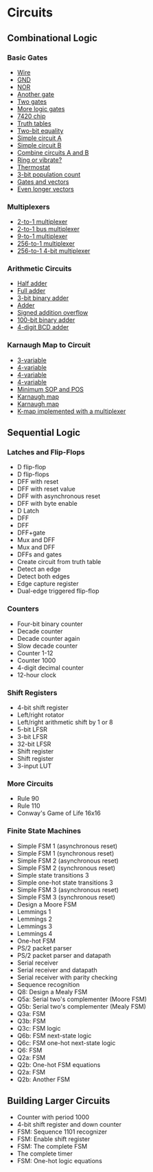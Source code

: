 # Circuits
## Combinational Logic
### Basic Gates
* [Wire](./Combinational%20Logic/Basic%20Gates/44/44.md)
* [GND](./Combinational%20Logic/Basic%20Gates/45/45.md)
* [NOR](./Combinational%20Logic/Basic%20Gates/46/46.md)
* [Another gate](./Combinational%20Logic/Basic%20Gates/47/47.md)
* [Two gates](./Combinational%20Logic/Basic%20Gates/48/48.md)
* [More logic gates](./Combinational%20Logic/Basic%20Gates/49/49.md)
* [7420 chip](./Combinational%20Logic/Basic%20Gates/50/50.md)
* [Truth tables](./Combinational%20Logic/Basic%20Gates/51/51.md)
* [Two-bit equality](./Combinational%20Logic/Basic%20Gates/52/52.md)
* [Simple circuit A](./Combinational%20Logic/Basic%20Gates/53/53.md)
* [Simple circuit B](./Combinational%20Logic/Basic%20Gates/54/54.md)
* [Combine circuits A and B](./Combinational%20Logic/Basic%20Gates/55/55.md)
* [Ring or vibrate?](./Combinational%20Logic/Basic%20Gates/56/56.md)
* [Thermostat](./Combinational%20Logic/Basic%20Gates/57/57.md)
* [3-bit population count](./Combinational%20Logic/Basic%20Gates/58/58.md)
* [Gates and vectors](./Combinational%20Logic/Basic%20Gates/59/59.md)
* [Even longer vectors](./Combinational%20Logic/Basic%20Gates/60/60.md)

### Multiplexers
* [2-to-1 multiplexer](./Combinational%20Logic/Multiplexers/61/61.md)
* [2-to-1 bus multiplexer](./Combinational%20Logic/Multiplexers/62/62.md)
* [9-to-1 multiplexer](./Combinational%20Logic/Multiplexers/63/63.md)
* [256-to-1 multiplexer](./Combinational%20Logic/Multiplexers/64/64.md)
* [256-to-1 4-bit multiplexer](./Combinational%20Logic/Multiplexers/65/65.md)

### Arithmetic Circuits
* [Half adder](./Combinational%20Logic/Arithmetic%20Circuits/66/66.md)
* [Full adder](./Combinational%20Logic/Arithmetic%20Circuits/67/67.md)
* [3-bit binary adder](./Combinational%20Logic/Arithmetic%20Circuits/68/68.md)
* [Adder](./Combinational%20Logic/Arithmetic%20Circuits/69/69.md)
* [Signed addition overflow](./Combinational%20Logic/Arithmetic%20Circuits/70/70.md)
* [100-bit binary adder](./Combinational%20Logic/Arithmetic%20Circuits/71/71.md)
* [4-digit BCD adder](./Combinational%20Logic/Arithmetic%20Circuits/72/72.md)

### Karnaugh Map to Circuit
* [3-variable](./Combinational%20Logic/Karnaugh%20Map%20to%20Circuit/73/73.md)
* [4-variable](./Combinational%20Logic/Karnaugh%20Map%20to%20Circuit/74/74.md)
* [4-variable](./Combinational%20Logic/Karnaugh%20Map%20to%20Circuit/75/75.md)
* [4-variable](./Combinational%20Logic/Karnaugh%20Map%20to%20Circuit/76/76.md)
* [Minimum SOP and POS](./Combinational%20Logic/Karnaugh%20Map%20to%20Circuit/77/77.md)
* [Karnaugh map](./Combinational%20Logic/Karnaugh%20Map%20to%20Circuit/78/78.md)
* [Karnaugh map](./Combinational%20Logic/Karnaugh%20Map%20to%20Circuit/79/79.md)
* [K-map implemented with a multiplexer](./Combinational%20Logic/Karnaugh%20Map%20to%20Circuit/80/80.md)

## Sequential Logic
### Latches and Flip-Flops
* D flip-flop
* D flip-flops
* DFF with reset
* DFF with reset value
* DFF with asynchronous reset
* DFF with byte enable
* D Latch
* DFF
* DFF
* DFF+gate
* Mux and DFF
* Mux and DFF
* DFFs and gates
* Create circuit from truth table
* Detect an edge
* Detect both edges
* Edge capture register
* Dual-edge triggered flip-flop

### Counters
* Four-bit binary counter
* Decade counter
* Decade counter again
* Slow decade counter
* Counter 1-12
* Counter 1000
* 4-digit decimal counter
* 12-hour clock

### Shift Registers
* 4-bit shift register
* Left/right rotator
* Left/right arithmetic shift by 1 or 8
* 5-bit LFSR
* 3-bit LFSR
* 32-bit LFSR
* Shift register
* Shift register
* 3-input LUT

### More Circuits
* Rule 90
* Rule 110
* Conway's Game of Life 16x16

### Finite State Machines
* Simple FSM 1 (asynchronous reset)
* Simple FSM 1 (synchronous reset)
* Simple FSM 2 (asynchronous reset)
* Simple FSM 2 (synchronous reset)
* Simple state transitions 3
* Simple one-hot state transitions 3
* Simple FSM 3 (asynchronous reset)
* Simple FSM 3 (synchronous reset)
* Design a Moore FSM
* Lemmings 1
* Lemmings 2
* Lemmings 3
* Lemmings 4
* One-hot FSM
* PS/2 packet parser
* PS/2 packet parser and datapath
* Serial receiver
* Serial receiver and datapath
* Serial receiver with parity checking
* Sequence recognition
* Q8: Design a Mealy FSM
* Q5a: Serial two's complementer (Moore FSM)
* Q5b: Serial two's complementer (Mealy FSM)
* Q3a: FSM
* Q3b: FSM
* Q3c: FSM logic
* Q6b: FSM next-state logic
* Q6c: FSM one-hot next-state logic
* Q6: FSM
* Q2a: FSM
* Q2b: One-hot FSM equations
* Q2a: FSM
* Q2b: Another FSM

## Building Larger Circuits
* Counter with period 1000
* 4-bit shift register and down counter
* FSM: Sequence 1101 recognizer
* FSM: Enable shift register
* FSM: The complete FSM
* The complete timer
* FSM: One-hot logic equations